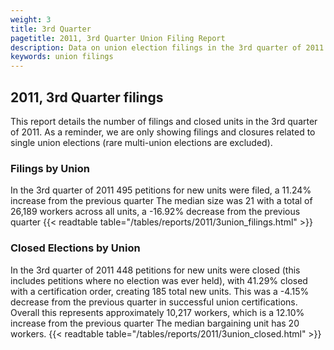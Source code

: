 ```yaml
---
weight: 3
title: 3rd Quarter
pagetitle: 2011, 3rd Quarter Union Filing Report
description: Data on union election filings in the 3rd quarter of 2011
keywords: union filings
---
```


## 2011, 3rd Quarter filings

This report details the number of filings and closed units in the 3rd quarter of 2011. As a reminder, we are only showing filings and closures related to single union elections (rare multi-union elections are excluded).

### Filings by Union
In the 3rd quarter of 2011 495 petitions for new units were filed, a 11.24% increase from the previous quarter The median size was 21 with a total of 26,189 workers across all units, a -16.92% decrease from the previous quarter
{{< readtable table="/tables/reports/2011/3union_filings.html" >}}

### Closed Elections by Union
In the 3rd quarter of 2011 448 petitions for new units were closed (this includes petitions where no election was ever held), with 41.29% closed with a certification order, creating 185 total new units. This was a -4.15% decrease from the previous quarter in successful union certifications. Overall this represents approximately 10,217 workers, which is a 12.10% increase from the previous quarter The median bargaining unit has 20 workers.
{{< readtable table="/tables/reports/2011/3union_closed.html" >}}
